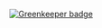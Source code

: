

[![Greenkeeper badge](https://badges.greenkeeper.io/heshamelmasry77/learn-react.svg)](https://greenkeeper.io/)